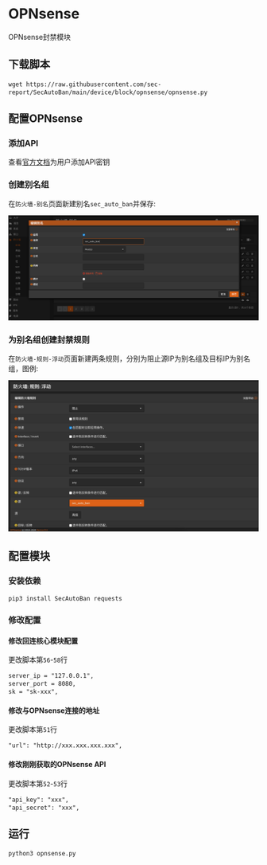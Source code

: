 # OPNsense

OPNsense封禁模块

## 下载脚本

```
wget https://raw.githubusercontent.com/sec-report/SecAutoBan/main/device/block/opnsense/opnsense.py
```

## 配置OPNsense

### 添加API

查看[官方文档](https://docs.opnsense.org/development/how-tos/api.html)为用户添加API密钥

### 创建别名组

在`防火墙-别名`页面新建别名`sec_auto_ban`并保存:

![](./img/1.jpg)

### 为别名组创建封禁规则

在`防火墙-规则-浮动`页面新建两条规则，分别为阻止源IP为别名组及目标IP为别名组，图例:

![](./img/2.jpg)

## 配置模块

### 安装依赖

```
pip3 install SecAutoBan requests
```

### 修改配置

#### 修改回连核心模块配置

更改脚本第`56`-`58`行

```
server_ip = "127.0.0.1",
server_port = 8080,
sk = "sk-xxx",
```

#### 修改与OPNsense连接的地址

更改脚本第`51`行

```
"url": "http://xxx.xxx.xxx.xxx",
```

#### 修改刚刚获取的OPNsense API

更改脚本第`52`-`53`行

```
"api_key": "xxx",
"api_secret": "xxx",
```

## 运行

```shell
python3 opnsense.py
```

